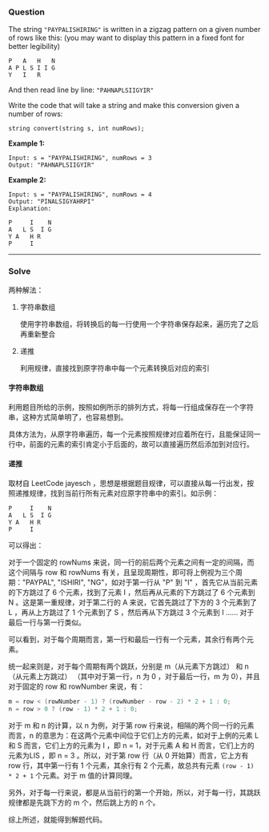### Question

The string `"PAYPALISHIRING"` is written in a zigzag pattern on a given number of rows like this: (you may want to display this pattern in a fixed font for better legibility)

```
P   A   H   N
A P L S I I G
Y   I   R
```

And then read line by line: `"PAHNAPLSIIGYIR"`

Write the code that will take a string and make this conversion given a number of rows:

```
string convert(string s, int numRows);
```

**Example 1:**

```
Input: s = "PAYPALISHIRING", numRows = 3
Output: "PAHNAPLSIIGYIR"
```

**Example 2:**

```
Input: s = "PAYPALISHIRING", numRows = 4
Output: "PINALSIGYAHRPI"
Explanation:

P     I    N
A   L S  I G
Y A   H R
P     I
```

------

### Solve

两种解法：

1.  字符串数组

    使用字符串数组，将转换后的每一行使用一个字符串保存起来，遍历完了之后再重新整合

2.  递推

    利用规律，直接找到原字符串中每一个元素转换后对应的索引

#### 字符串数组

利用题目所给的示例，按照如例所示的排列方式，将每一行组成保存在一个字符串，这种方式简单明了，也容易想到。

具体方法为，从原字符串遍历，每一个元素按照规律对应着所在行，且能保证同一行中，前面的元素的索引肯定小于后面的，故可以直接遍历然后添加到对应行。

#### 递推

取材自 LeetCode jayesch ，思想是根据题目规律，可以直接从每一行出发，按照递推规律，找到当前行所有元素对应原字符串中的索引。如示例：

```
P     I    N
A   L S  I G
Y A   H R
P     I
```

可以得出：

对于一个固定的 rowNums 来说，同一行的前后两个元素之间有一定的间隔，而这个间隔与 row 和 rowNums 有关，且呈现周期性，即可将上例视为三个周期："PAYPAL", "ISHIRI", "NG"，如对于第一行从 "P" 到 "I" ，首先它从当前元素的下方跳过了 6 个元素，找到了元素 I ，然后再从元素的下方跳过了 6 个元素到 N 。这是第一重规律，对于第二行的 A 来说，它首先跳过了下方的 3 个元素到了 L ，再从上方跳过了 1 个元素到了 S ，然后再从下方跳过 3 个元素到 I …… 对于最后一行与第一行类似。

可以看到，对于每个周期而言，第一行和最后一行有一个元素，其余行有两个元素。

统一起来则是，对于每个周期有两个跳跃，分别是 m（从元素下方跳过） 和 n（从元素上方跳过） （其中对于第一行，n 为 0 ，对于最后一行，m 为 0），并且对于固定的 row 和 rowNumber 来说，有：

```java
m = row < (rowNumber - 1) ? (rowNumber - row - 2) * 2 + 1 : 0;
n = row > 0 ? (row - 1) * 2 + 1 : 0;
```

对于 m 和 n 的计算，以 n 为例，对于第 row 行来说，相隔的两个同一行的元素而言，n 的意思为：在这两个元素中间位于它们上方的元素，如对于上例的元素 L 和 S 而言，它们上方的元素为 I ，即 n = 1，对于元素 A 和 H 而言，它们上方的元素为LIS ，即 n = 3 。所以，对于第 row 行（从 0 开始算）而言，它上方有 row 行，其中第一行有 1 个元素，其余行有 2 个元素，故总共有元素 `(row - 1) * 2 + 1` 个元素。对于 m 值的计算同理。

另外，对于每一行来说，都是从当前行的第一个开始，所以，对于每一行，其跳跃规律都是先跳下方的 m 个，然后跳上方的 n 个。

综上所述，就能得到解题代码。